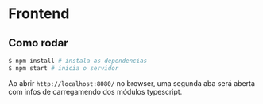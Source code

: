 # Frontend

## Como rodar

```sh
$ npm install # instala as dependencias
$ npm start # inicia o servidor
```

Ao abrir `http://localhost:8080/` no browser, uma segunda aba será aberta com infos de carregamendo dos módulos typescript.
